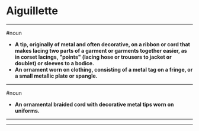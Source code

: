 # Aiguillette
---
#noun
- **A tip, originally of metal and often decorative, on a ribbon or cord that makes lacing two parts of a garment or garments together easier, as in corset lacings, "points" (lacing hose or trousers to jacket or doublet) or sleeves to a bodice.**
- **An ornament worn on clothing, consisting of a metal tag on a fringe, or a small metallic plate or spangle.**
---
#noun
- **An ornamental braided cord with decorative metal tips worn on uniforms.**
---
---
